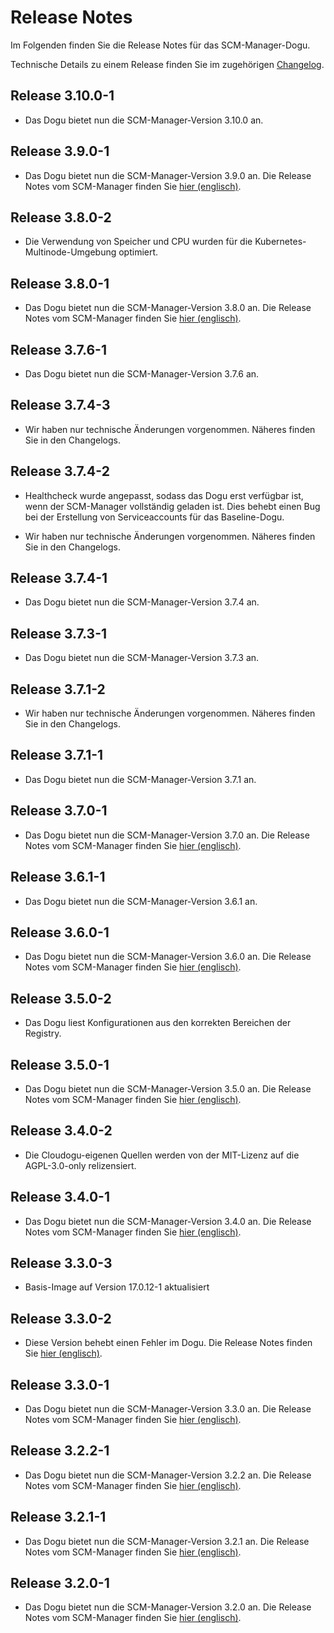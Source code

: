 # Release Notes

Im Folgenden finden Sie die Release Notes für das SCM-Manager-Dogu. 

Technische Details zu einem Release finden Sie im zugehörigen [Changelog](https://scm-manager.org/download/archive).

## Release 3.10.0-1

* Das Dogu bietet nun die SCM-Manager-Version 3.10.0 an.

## Release 3.9.0-1

* Das Dogu bietet nun die SCM-Manager-Version 3.9.0 an. Die Release Notes vom SCM-Manager finden Sie [hier (englisch)](https://scm-manager.org/blog/posts/2025-08-05-scm-manager-3-9-0/).

## Release 3.8.0-2

* Die Verwendung von Speicher und CPU wurden für die Kubernetes-Multinode-Umgebung optimiert.

## Release 3.8.0-1

* Das Dogu bietet nun die SCM-Manager-Version 3.8.0 an. Die Release Notes vom SCM-Manager finden Sie [hier (englisch)](https://scm-manager.org/blog/posts/2025-04-17-scm-manager-3-8-0/).

## Release 3.7.6-1

* Das Dogu bietet nun die SCM-Manager-Version 3.7.6 an.

## Release 3.7.4-3

* Wir haben nur technische Änderungen vorgenommen. Näheres finden Sie in den Changelogs.

## Release 3.7.4-2
* Healthcheck wurde angepasst, sodass das Dogu erst verfügbar ist, wenn der SCM-Manager vollständig geladen ist.
Dies behebt einen Bug bei der Erstellung von Serviceaccounts für das Baseline-Dogu.

* Wir haben nur technische Änderungen vorgenommen. Näheres finden Sie in den Changelogs.

## Release 3.7.4-1

* Das Dogu bietet nun die SCM-Manager-Version 3.7.4 an.

## Release 3.7.3-1

* Das Dogu bietet nun die SCM-Manager-Version 3.7.3 an.

## Release 3.7.1-2

* Wir haben nur technische Änderungen vorgenommen. Näheres finden Sie in den Changelogs.

## Release 3.7.1-1

* Das Dogu bietet nun die SCM-Manager-Version 3.7.1 an.

## Release 3.7.0-1

* Das Dogu bietet nun die SCM-Manager-Version 3.7.0 an. Die Release Notes vom SCM-Manager finden Sie [hier (englisch)](https://scm-manager.org/blog/posts/2025-01-24-scm-manager-3-7-0/).

## Release 3.6.1-1

* Das Dogu bietet nun die SCM-Manager-Version 3.6.1 an.

## Release 3.6.0-1

* Das Dogu bietet nun die SCM-Manager-Version 3.6.0 an. Die Release Notes vom SCM-Manager finden Sie [hier (englisch)](https://scm-manager.org/blog/posts/2024-12-06-scm-manager-3-6-0/).
 
## Release 3.5.0-2

* Das Dogu liest Konfigurationen aus den korrekten Bereichen der Registry.

## Release 3.5.0-1

* Das Dogu bietet nun die SCM-Manager-Version 3.5.0 an. Die Release Notes vom SCM-Manager finden Sie [hier (englisch)](https://scm-manager.org/blog/posts/2024-10-10-scm-manager-3-5-0/).

## Release 3.4.0-2

- Die Cloudogu-eigenen Quellen werden von der MIT-Lizenz auf die AGPL-3.0-only relizensiert.

## Release 3.4.0-1

* Das Dogu bietet nun die SCM-Manager-Version 3.4.0 an. Die Release Notes vom SCM-Manager finden Sie [hier (englisch)](https://scm-manager.org/blog/posts/2024-08-21-scm-manager-3-4-0/).

## Release 3.3.0-3

* Basis-Image auf Version 17.0.12-1 aktualisiert

## Release 3.3.0-2

* Diese Version behebt einen Fehler im Dogu. Die Release Notes finden Sie [hier (englisch)](https://github.com/cloudogu/scm/releases/tag/3.3.0-2).

## Release 3.3.0-1

* Das Dogu bietet nun die SCM-Manager-Version 3.3.0 an. Die Release Notes vom SCM-Manager finden Sie [hier (englisch)](https://scm-manager.org/blog/posts/2024-07-08-scm-manager-3-3-0/).

## Release 3.2.2-1

* Das Dogu bietet nun die SCM-Manager-Version 3.2.2 an. Die Release Notes vom SCM-Manager finden Sie [hier (englisch)](https://scm-manager.org/download/3.2.2/#changelog).

## Release 3.2.1-1

* Das Dogu bietet nun die SCM-Manager-Version 3.2.1 an. Die Release Notes vom SCM-Manager finden Sie [hier (englisch)](https://scm-manager.org/download/3.2.1/#changelog).

## Release 3.2.0-1

* Das Dogu bietet nun die SCM-Manager-Version 3.2.0 an. Die Release Notes vom SCM-Manager finden Sie [hier (englisch)](https://scm-manager.org/blog/posts/2024-05-23-scm-manager-3-2-0/).
